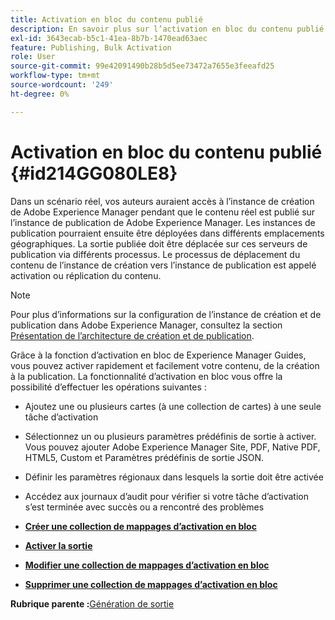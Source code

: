 ```yaml
---
title: Activation en bloc du contenu publié
description: En savoir plus sur l’activation en bloc du contenu publié. Découvrez les avantages de la fonctionnalité d’activation en bloc dans les guides d’AEM.
exl-id: 3643ecab-b5c1-41ea-8b7b-1470ead63aec
feature: Publishing, Bulk Activation
role: User
source-git-commit: 99e42091490b28b5d5ee73472a7655e3feeafd25
workflow-type: tm+mt
source-wordcount: '249'
ht-degree: 0%

---
```


# Activation en bloc du contenu publié {#id214GG080LE8}

Dans un scénario réel, vos auteurs auraient accès à l’instance de création de Adobe Experience Manager pendant que le contenu réel est publié sur l’instance de publication de Adobe Experience Manager. Les instances de publication pourraient ensuite être déployées dans différents emplacements géographiques. La sortie publiée doit être déplacée sur ces serveurs de publication via différents processus. Le processus de déplacement du contenu de l’instance de création vers l’instance de publication est appelé activation ou réplication du contenu.

>[!NOTE]
>
> Pour plus d’informations sur la configuration de l’instance de création et de publication dans Adobe Experience Manager, consultez la section [Présentation de l’architecture de création et de publication](https://experienceleague.adobe.com/docs/experience-manager-screens/user-guide/administering/author-publish/author-publish-architecture-overview.html?lang=en#prerequisites).

Grâce à la fonction d’activation en bloc de Experience Manager Guides, vous pouvez activer rapidement et facilement votre contenu, de la création à la publication. La fonctionnalité d’activation en bloc vous offre la possibilité d’effectuer les opérations suivantes :

- Ajoutez une ou plusieurs cartes \(à une collection de cartes\) à une seule tâche d’activation

- Sélectionnez un ou plusieurs paramètres prédéfinis de sortie à activer. Vous pouvez ajouter Adobe Experience Manager Site, PDF, Native PDF, HTML5, Custom et
Paramètres prédéfinis de sortie JSON.


- Définir les paramètres régionaux dans lesquels la sortie doit être activée

- Accédez aux journaux d’audit pour vérifier si votre tâche d’activation s’est terminée avec succès ou a rencontré des problèmes


- **[Créer une collection de mappages d’activation en bloc](conf-bulk-activation-create-map-collection.md)**

- **[Activer la sortie](conf-bulk-activation-publish-map-collection.md)**

- **[Modifier une collection de mappages d’activation en bloc](conf-bulk-activation-edit-map-collection.md)**

- **[Supprimer une collection de mappages d’activation en bloc](conf-bulk-activation-delete-map-collection.md)**


**Rubrique parente :**&#x200B;[ Génération de sortie](generate-output.md)

